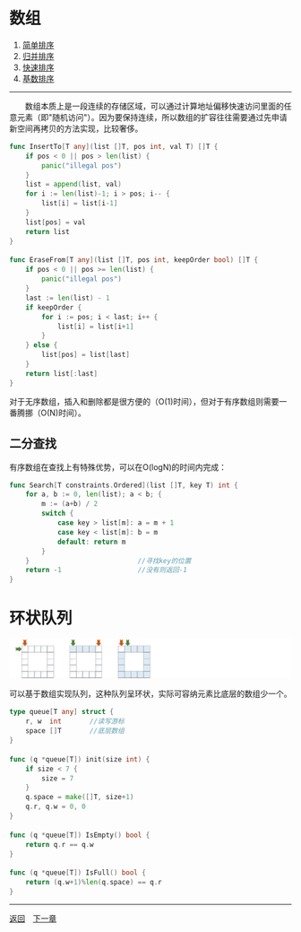 # 数组
 1. [简单排序](1A.md)
 2. [归并排序](1B.md)
 3. [快速排序](1C.md)
 4. [基数排序](1D.md)

___
　　数组本质上是一段连续的存储区域，可以通过计算地址偏移快速访问里面的任意元素（即"随机访问"）。因为要保持连续，所以数组的扩容往往需要通过先申请新空间再拷贝的方法实现，比较奢侈。

```go
func InsertTo[T any](list []T, pos int, val T) []T {
    if pos < 0 || pos > len(list) {
        panic("illegal pos")
    }
    list = append(list, val)
    for i := len(list)-1; i > pos; i-- {
        list[i] = list[i-1]
    }
    list[pos] = val
    return list
}

func EraseFrom[T any](list []T, pos int, keepOrder bool) []T {
    if pos < 0 || pos >= len(list) {
        panic("illegal pos")
    }
    last := len(list) - 1
    if keepOrder {
        for i := pos; i < last; i++ {
            list[i] = list[i+1]
        }
    } else {
        list[pos] = list[last]
    }
    return list[:last]
}
```
对于无序数组，插入和删除都是很方便的（O(1)时间），但对于有序数组则需要一番腾挪（O(N)时间）。

## 二分查找
有序数组在查找上有特殊优势，可以在O(logN)的时间内完成：
```go
func Search[T constraints.Ordered](list []T, key T) int {
    for a, b := 0, len(list); a < b; {
        m := (a+b) / 2
        switch {
            case key > list[m]: a = m + 1
            case key < list[m]: b = m
            default: return m           
        }
    }                           //寻找key的位置
    return -1                   //没有则返回-1
}
```

# 环状队列
![](images/CyclicQueue.png)

可以基于数组实现队列，这种队列呈环状，实际可容纳元素比底层的数组少一个。
```go
type queue[T any] struct {
    r, w  int       //读写游标
    space []T       //底层数组
}

func (q *queue[T]) init(size int) {
    if size < 7 {
        size = 7
    }
    q.space = make([]T, size+1)
    q.r, q.w = 0, 0
}

func (q *queue[T]) IsEmpty() bool {
    return q.r == q.w
}

func (q *queue[T]) IsFull() bool {
    return (q.w+1)%len(q.space) == q.r
}
```

---
[返回](../README.md)　[下一章](2.md)